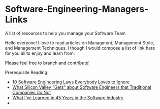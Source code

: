 # Software-Engineering-Managers-Links
A list of resources to help you manage your Software Team

Hello everyone! I love to read articles on Managment, Management Style, and Management Techniques. I though I would compose a list of link here for you all to enjoy and learn from. 

Please feel free to branch and contribute!

Prerequisite Reading:

* [10 Software Engineering Laws Everybody Loves to Ignore](https://netmeister.org/blog/software-engineering-laws.html)
* [What Silicon Valley "Gets" about Software Engineers that Traditional Companies Do Not](https://blog.pragmaticengineer.com/what-silicon-valley-gets-right-on-software-engineers/)
* [What I’ve Learned in 45 Years in the Software Industry](https://www.bti360.com/what-ive-learned-in-45-years-in-the-software-industry/)
* 

